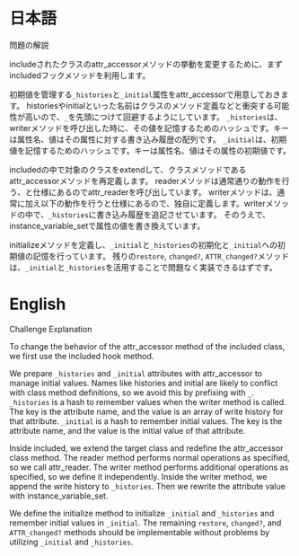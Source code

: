 # 日本語

問題の解説

includeされたクラスのattr_accessorメソッドの挙動を変更するために、まずincludedフックメソッドを利用します。

初期値を管理する`_histories`と`_initial`属性をattr_accessorで用意しておきます。
historiesやinitialといった名前はクラスのメソッド定義などと衝突する可能性が高いので、`_`を先頭につけて回避するようにしています。
`_histories`は、writerメソッドを呼び出した時に、その値を記憶するためのハッシュです。キーは属性名、値はその属性に対する書き込み履歴の配列です。
`_initial`は、初期値を記憶するためのハッシュです。キーは属性名、値はその属性の初期値です。

includedの中で対象のクラスをextendして、クラスメソッドであるattr_accessorメソッドを再定義します。
readerメソッドは通常通りの動作を行う、と仕様にあるのでattr_readerを呼び出しています。
writerメソッドは、通常に加え以下の動作を行うと仕様にあるので、独自に定義します。writerメソッドの中で、`_histories`に書き込み履歴を追記させています。
そのうえで、instance_variable_setで属性の値を書き換えています。

initializeメソッドを定義し、`_initial`と`_histories`の初期化と`_initial`への初期値の記憶を行っています。
残りの`restore`, `changed?`, `ATTR_changed?`メソッドは、`_initial`と`_histories`を活用することで問題なく実装できるはずです。

# English

Challenge Explanation

To change the behavior of the attr_accessor method of the included class, we first use the included hook method.

We prepare `_histories` and `_initial` attributes with attr_accessor to manage initial values.
Names like histories and initial are likely to conflict with class method definitions, so we avoid this by prefixing with `_`.
`_histories` is a hash to remember values when the writer method is called. The key is the attribute name, and the value is an array of write history for that attribute.
`_initial` is a hash to remember initial values. The key is the attribute name, and the value is the initial value of that attribute.

Inside included, we extend the target class and redefine the attr_accessor class method.
The reader method performs normal operations as specified, so we call attr_reader.
The writer method performs additional operations as specified, so we define it independently. Inside the writer method, we append the write history to `_histories`.
Then we rewrite the attribute value with instance_variable_set.

We define the initialize method to initialize `_initial` and `_histories` and remember initial values in `_initial`.
The remaining `restore`, `changed?`, and `ATTR_changed?` methods should be implementable without problems by utilizing `_initial` and `_histories`.

